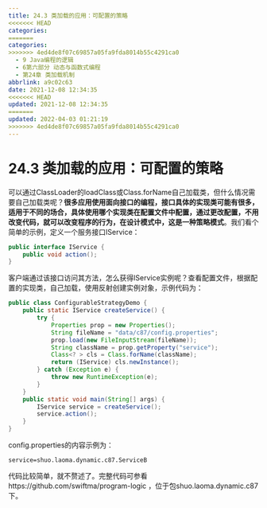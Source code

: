 ```yaml
---
title: 24.3 类加载的应用：可配置的策略
<<<<<<< HEAD
categories:
=======
categories: 
>>>>>>> 4ed4de8f07c69857a05fa9fda8014b55c4291ca0
  - 9 Java编程的逻辑
  - 6第六部分 动态与函数式编程
  - 第24章 类加载机制
abbrlink: a9c02c63
date: 2021-12-08 12:34:35
<<<<<<< HEAD
updated: 2021-12-08 12:34:35
=======
updated: 2022-04-03 01:21:19
>>>>>>> 4ed4de8f07c69857a05fa9fda8014b55c4291ca0
---
```

# 24.3 类加载的应用：可配置的策略
可以通过ClassLoader的loadClass或Class.forName自己加载类，但什么情况需要自己加载类呢？**很多应用使用面向接口的编程，接口具体的实现类可能有很多，适用于不同的场合，具体使用哪个实现类在配置文件中配置，通过更改配置，不用改变代码，就可以改变程序的行为，在设计模式中，这是一种策略模式**。我们看个简单的示例，定义一个服务接口IService：

```java
public interface IService {
    public void action();
}
```

客户端通过该接口访问其方法，怎么获得IService实例呢？查看配置文件，根据配置的实现类，自己加载，使用反射创建实例对象，示例代码为：

```java
public class ConfigurableStrategyDemo {
    public static IService createService() {
        try {
            Properties prop = new Properties();
            String fileName = "data/c87/config.properties";
            prop.load(new FileInputStream(fileName));
            String className = prop.getProperty("service");
            Class<? > cls = Class.forName(className);
            return (IService) cls.newInstance();
        } catch (Exception e) {
            throw new RuntimeException(e);
        }
    }
    public static void main(String[] args) {
        IService service = createService();
        service.action();
    }
}
```

config.properties的内容示例为：

```
service=shuo.laoma.dynamic.c87.ServiceB
```

代码比较简单，就不赘述了。完整代码可参看https://github.com/swiftma/program-logic ，位于包shuo.laoma.dynamic.c87下。

